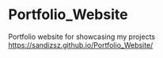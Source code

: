 # Portfolio_Website
Portfolio website for showcasing my projects
https://sandizsz.github.io/Portfolio_Website/
